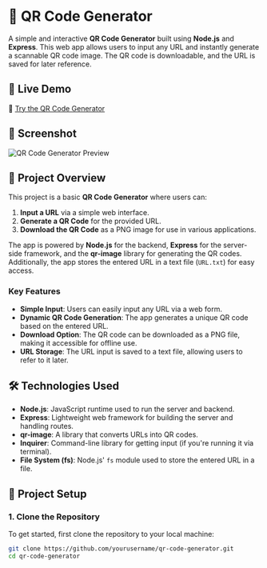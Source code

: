 # 🔗 QR Code Generator

A simple and interactive **QR Code Generator** built using **Node.js** and **Express**. This web app allows users to input any URL and instantly generate a scannable QR code image. The QR code is downloadable, and the URL is saved for later reference.

## 🚀 Live Demo
🔗 [Try the QR Code Generator](https://node-js-qr-code-generator.onrender.com/) 

## 📸 Screenshot
![QR Code Generator Preview]()

## 📜 Project Overview

This project is a basic **QR Code Generator** where users can:
1. **Input a URL** via a simple web interface.
2. **Generate a QR Code** for the provided URL.
3. **Download the QR Code** as a PNG image for use in various applications.

The app is powered by **Node.js** for the backend, **Express** for the server-side framework, and the **qr-image** library for generating the QR codes. Additionally, the app stores the entered URL in a text file (`URL.txt`) for easy access.

### Key Features
- **Simple Input**: Users can easily input any URL via a web form.
- **Dynamic QR Code Generation**: The app generates a unique QR code based on the entered URL.
- **Download Option**: The QR code can be downloaded as a PNG file, making it accessible for offline use.
- **URL Storage**: The URL input is saved to a text file, allowing users to refer to it later.

## 🛠 Technologies Used
- **Node.js**: JavaScript runtime used to run the server and backend.
- **Express**: Lightweight web framework for building the server and handling routes.
- **qr-image**: A library that converts URLs into QR codes.
- **Inquirer**: Command-line library for getting input (if you're running it via terminal).
- **File System (fs)**: Node.js' `fs` module used to store the entered URL in a file.

## 📂 Project Setup

### 1. Clone the Repository

To get started, first clone the repository to your local machine:

```bash
git clone https://github.com/yourusername/qr-code-generator.git
cd qr-code-generator

